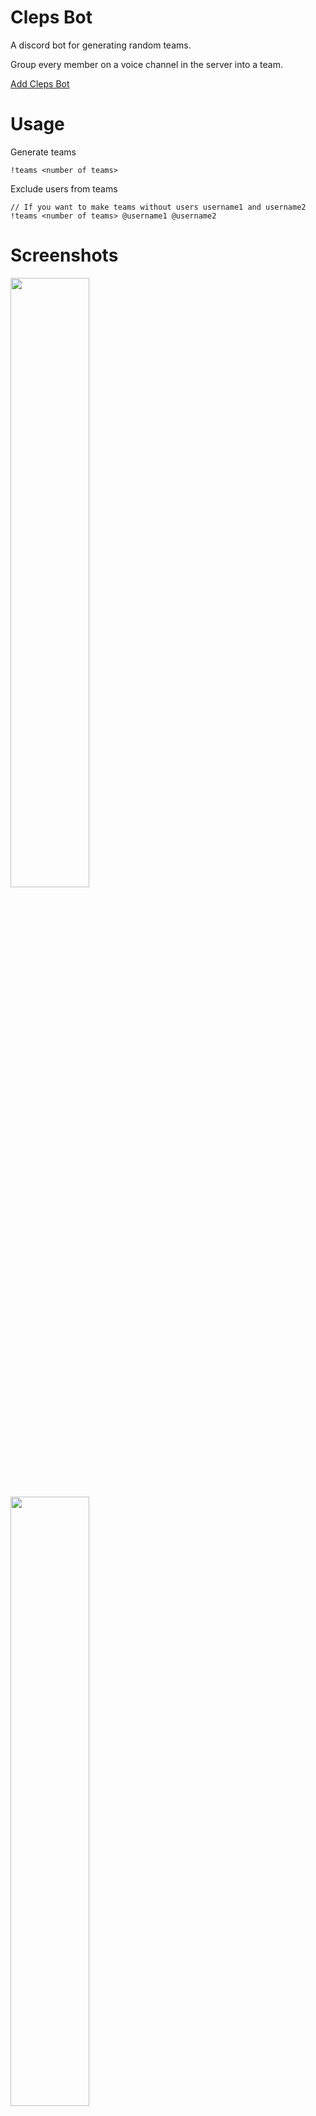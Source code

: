 # Cleps Bot
A discord bot for generating random teams.

Group every member on a voice channel in the server into a team.

[Add Cleps Bot](https://discord.com/api/oauth2/authorize?client_id=759274933476917259&permissions=3072&scope=bot)

# Usage

Generate teams
```
!teams <number of teams>
```

Exclude users from teams
```
// If you want to make teams without users username1 and username2
!teams <number of teams> @username1 @username2
```

# Screenshots

<img src="https://github.com/Aveek-Saha/ClepsBot/blob/master/img/cleps_bot_1.png" width="50%"></img>
<img src="https://github.com/Aveek-Saha/ClepsBot/blob/master/img/cleps_bot_2.png" width="50%"></img>
